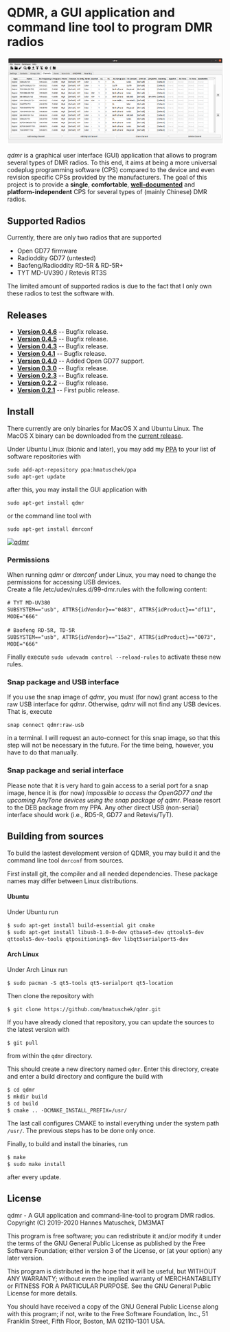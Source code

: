 # QDMR, a GUI application and command line tool to program DMR radios

![qdmr channel editor](https://raw.githubusercontent.com/hmatuschek/qdmr/master/doc/fig/qdmr-channels.png "The qdmr CPS software.")

*qdmr* is a graphical user interface (GUI) application that allows to program several types of DMR radios.
To this end, it aims at being a more universal codeplug programming software (CPS) compared to the
device and even revision specific CPSs provided by the manufacturers. The goal of this project is to
provide a **single**, **comfortable**, [**well-documented**](https://dm3mat.darc.de/qdmr/manual/) 
and **platform-independent** CPS for several types of (mainly Chinese) DMR radios.

## Supported Radios 
Currently, there are only two radios that are supported

  * Open GD77 firmware
  * Radioddity GD77 (untested)
  * Baofeng/Radioddity RD-5R & RD-5R+
  * TYT MD-UV390 / Retevis RT3S

The limited amount of supported radios is due to the fact that I only own these radios to test
the software with.


## Releases
 * **[Version 0.4.6](https://github.com/hmatuschek/qdmr/releases/tag/v0.4.6)** -- Bugfix release.
 * **[Version 0.4.5](https://github.com/hmatuschek/qdmr/releases/tag/v0.4.5)** -- Bugfix release.
 * **[Version 0.4.3](https://github.com/hmatuschek/qdmr/releases/tag/v0.4.3)** -- Bugfix release.
 * **[Version 0.4.1](https://github.com/hmatuschek/qdmr/releases/tag/v0.4.1)** -- Bugfix release.
 * **[Version 0.4.0](https://github.com/hmatuschek/qdmr/releases/tag/v0.4.0)** -- Added Open GD77 support.
 * **[Version 0.3.0](https://github.com/hmatuschek/qdmr/releases/tag/v0.3.0)** -- Bugfix release.
 * **[Version 0.2.3](https://github.com/hmatuschek/qdmr/releases/tag/v0.2.3)** -- Bugfix release.
 * **[Version 0.2.2](https://github.com/hmatuschek/qdmr/releases/tag/v0.2.2)** -- Bugfix release.
 * **[Version 0.2.1](https://github.com/hmatuschek/qdmr/releases/tag/v0.2.1)** -- First public release.


## Install
There currently are only binaries for MacOS X and Ubuntu Linux. The MacOS X binary can be downloaded
from the [current release](https://github.com/hmatuschek/qdmr/releases/).

Under Ubuntu Linux (bionic and later), you may add my
[PPA](https://launchpad.net/~hmatuschek/+archive/ubuntu/ppa) to your list of software repositories with

    sudo add-apt-repository ppa:hmatuschek/ppa
    sudo apt-get update

after this, you may install the GUI application with

    sudo apt-get install qdmr

or the command line tool with

    sudo apt-get install dmrconf

[![qdmr](https://snapcraft.io//qdmr/badge.svg)](https://snapcraft.io/qdmr)

### Permissions
When running *qdmr* or *dmrconf* under Linux, you may need to change the permissions for accessing USB devices.  
Create a file /etc/udev/rules.d/99-dmr.rules with the following content:

    # TYT MD-UV380
    SUBSYSTEM=="usb", ATTRS{idVendor}=="0483", ATTRS{idProduct}=="df11", MODE="666"
    
    # Baofeng RD-5R, TD-5R
    SUBSYSTEM=="usb", ATTRS{idVendor}=="15a2", ATTRS{idProduct}=="0073", MODE="666"

Finally execute `sudo udevadm control --reload-rules` to activate these new rules.

### Snap package and USB interface
If you use the snap image of *qdmr*, you must (for now) grant access to the raw USB interface for
*qdmr*. Otherwise, *qdmr* will not find any USB devices. That is, execute

    snap connect qdmr:raw-usb

in a terminal. I will request an auto-connect for this snap image, so that this step will not be necessary in
the future. For the time being, however, you have to do that manually.

### Snap package and serial interface
Please note that it is very hard to gain access to a serial port for a snap image, hence it is 
(for now) *impossible to access the OpenGD77 and the upcoming AnyTone devices using the snap 
package of qdmr*. Please resort to the DEB package from my PPA. Any other direct USB (non-serial) 
interface should work (i.e., RD5-R, GD77 and Retevis/TyT).

## Building from sources
To build the lastest development version of QDMR, you may build it and the command line tool `dmrconf` from 
sources.

First install git, the compiler and all needed dependencies. These package names may differ between 
Linux distributions.  
#### Ubuntu
Under Ubuntu run
```
$ sudo apt-get install build-essential git cmake 
$ sudo apt-get install libusb-1.0-0-dev qtbase5-dev qttools5-dev qttools5-dev-tools qtpositioning5-dev libqt5serialport5-dev
```
#### Arch Linux
Under Arch Linux run
```
$ sudo pacman -S qt5-tools qt5-serialport qt5-location
```

Then clone the repository with
```
$ git clone https://github.com/hmatuschek/qdmr.git
```
If you have already cloned that repository, you can update the sources to the latest version with
```
$ git pull
```
from within the `qdmr` directory.
 
This should create a new directory named `qdmr`. Enter this directory, create and enter a build directory and configure the build with
```
$ cd qdmr
$ mkdir build
$ cd build
$ cmake .. -DCMAKE_INSTALL_PREFIX=/usr/
```
The last call configures CMAKE to install everything under the system path `/usr/`. The previous steps has to be done only once.

Finally, to build and install the binaries, run
```
$ make
$ sudo make install
```
after every update.

## License
qdmr - A GUI application and command-line-tool to program DMR radios.
Copyright (C) 2019-2020 Hannes Matuschek, DM3MAT

This program is free software; you can redistribute it and/or modify
it under the terms of the GNU General Public License as published by
the Free Software Foundation; either version 3 of the License, or
(at your option) any later version.

This program is distributed in the hope that it will be useful,
but WITHOUT ANY WARRANTY; without even the implied warranty of
MERCHANTABILITY or FITNESS FOR A PARTICULAR PURPOSE.  See the
GNU General Public License for more details.

You should have received a copy of the GNU General Public License along
with this program; if not, write to the Free Software Foundation, Inc.,
51 Franklin Street, Fifth Floor, Boston, MA 02110-1301 USA.
